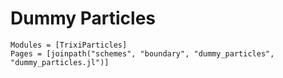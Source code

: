 # Dummy Particles

```@autodocs
Modules = [TrixiParticles]
Pages = [joinpath("schemes", "boundary", "dummy_particles", "dummy_particles.jl")]
```
